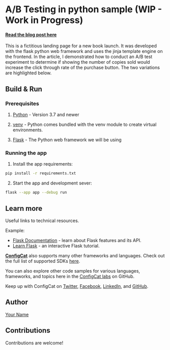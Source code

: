 # A/B Testing in python sample (WIP - Work in Progress)

<!-- Update link -->
#### [Read the blog post here](https://configcat.com/blog/)

This is a fictitious landing page for a new book launch. It was developed with the flask python web framework and uses the jinja template engine on the frontend. In the article, I demonstrated how to conduct an A/B test experiment to determine if showing the number of copies sold would increase the click through rate of the purchase button. The two variations are highlighted below.

<!-- TODO: Illustrate variation A/B -->

## Build & Run

### Prerequisites

1. [Python](https://www.python.org/) - Version 3.7 and newer

2. [venv](https://docs.python.org/3/library/venv.html#module-venv) - Python comes bundled with the venv module to create virtual environments.

3. [Flask](https://flask.palletsprojects.com/en/2.2.x/) - The Python web framework we will be using

### Running the app

1. Install the app requirements:

```sh
pip install -r requirements.txt
```

2. Start the app and development sever:

```sh
flask --app app --debug run
```

## Learn more

Useful links to technical resources.

Example:
- [Flask Documentation](https://flask.palletsprojects.com/en/2.2.x/#user-s-guide) - learn about Flask features and its API.
- [Learn Flask](https://flask.palletsprojects.com/en/2.2.x/tutorial/) - an interactive Flask tutorial.

[**ConfigCat**](https://configcat.com) also supports many other frameworks and languages. Check out the full list of supported SDKs [here](https://configcat.com/docs/sdk-reference/overview/).

You can also explore other code samples for various languages, frameworks, and topics here in the [ConfigCat labs](https://github.com/configcat-labs) on GitHub.

Keep up with ConfigCat on [Twitter](https://twitter.com/configcat), [Facebook](https://www.facebook.com/configcat), [LinkedIn](https://www.linkedin.com/company/configcat/), and [GitHub](https://github.com/configcat).

## Author
[Your Name](https://github.com/codedbychavez)

## Contributions
Contributions are welcome!

